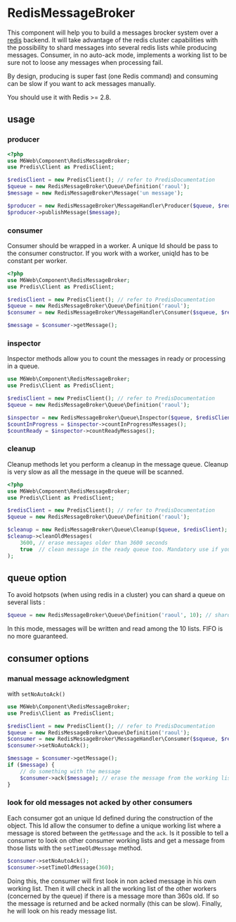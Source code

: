 # RedisMessageBroker

This component will help you to build a messages brocker system over a [redis](redis.io) backend. It will take advantage of the redis cluster capabilities with the possibility to shard messages into several redis lists while producing messages. Consumer, in no auto-ack mode, implements a working list to be sure not to loose any messages when processing fail. 
 
By design, producing is super fast (one Redis command) and consuming can be slow if you want to ack messages manually.
 
You should use it with Redis >= 2.8.

## usage 

### producer

```php
<?php
use M6Web\Component\RedisMessageBroker;
use Predis\Client as PredisClient;

$redisClient = new PredisClient(); // refer to PredisDocumentation
$queue = new RedisMessageBroker\Queue\Definition('raoul');
$message = new RedisMessageBroker\Message('un message');

$producer = new RedisMessageBroker\MessageHandler\Producer($queue, $redisClient);
$producer->publishMessage($message);

```

### consumer

Consumer should be wrapped in a worker. A unique Id should be pass to the consumer constructor. If you work with a worker, uniqId has to be constant per worker.

```php
<?php
use M6Web\Component\RedisMessageBroker;
use Predis\Client as PredisClient;

$redisClient = new PredisClient(); // refer to PredisDocumentation
$queue = new RedisMessageBroker\Queue\Definition('raoul');
$consumer = new RedisMessageBroker\MessageHandler\Consumer($squeue, $redisClient, uniqid());

$message = $consumer->getMessage();

```

### inspector

Inspector methods allow you to count the messages in ready or processing in a queue.

```php
use M6Web\Component\RedisMessageBroker;
use Predis\Client as PredisClient;

$redisClient = new PredisClient(); // refer to PredisDocumentation
$queue = new RedisMessageBroker\Queue\Definition('raoul');

$inspector = new RedisMessageBroker\Queue\Inspector($queue, $redisClient);
$countInProgress = $inspector->countInProgressMessages();
$countReady = $inspector->countReadyMessages();
```

### cleanup

Cleanup methods let you perform a cleanup in the message queue. Cleanup is very slow as all the message in the queue will be scanned.

```php
<?php
use M6Web\Component\RedisMessageBroker;
use Predis\Client as PredisClient;

$redisClient = new PredisClient(); // refer to PredisDocumentation
$queue = new RedisMessageBroker\Queue\Definition('raoul');

$cleanup = new RedisMessageBroker\Queue\Cleanup($queue, $redisClient);
$cleanup->cleanOldMessages(
    3600, // erase messages older than 3600 seconds
    true  // clean message in the ready queue too. Mandatory use if you are in no-autoack mode 
);
```

## queue option

To avoid hotpsots (when using redis in a cluster) you can shard a queue on several lists : 

```php
$queue = new RedisMessageBroker\Queue\Definition('raoul', 10); // shard on 10 lists
```

In this mode, messages will be written and read among the 10 lists. FIFO is no more guaranteed.

## consumer options 

### manual message acknowledgment

with `setNoAutoAck()`


```php
use M6Web\Component\RedisMessageBroker;
use Predis\Client as PredisClient;

$redisClient = new PredisClient(); // refer to PredisDocumentation
$queue = new RedisMessageBroker\Queue\Definition('raoul');
$consumer = new RedisMessageBroker\MessageHandler\Consumer($squeue, $redisClient, uniqid());
$consumer->setNoAutoAck();

$message = $consumer->getMessage();
if ($message) {
    // do something with the message
    $consumer->ack($message); // erase the message from the working list
}
```

### look for old messages not acked by other consumers

Each consumer got an unique Id defined during the construction of the object. This Id allow the consumer to define a unique working list where a message is stored between the `getMessage` and the `ack`.
Is it possible to tell a consumer to look on other consumer working lists and get a message from those lists with the `setTimeOldMessage` method. 
 
 ```php
 $consumer->setNoAutoAck();
 $consumer->setTimeOldMessage(360);
 ```
 
Doing this, the consumer will first look in non acked message in his own working list. Then it will check in all the working list of the other workers (concerned by the queue) if there is a message more than 360s old. If so the message is returned and be acked normally (this can be slow). Finally, he will look on his ready message list.

